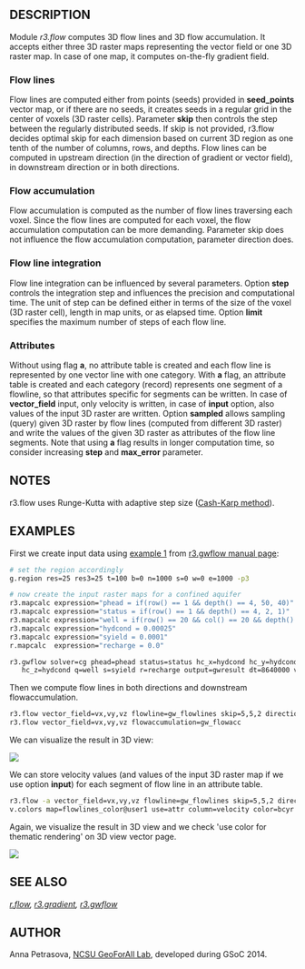 ## DESCRIPTION

Module *r3.flow* computes 3D flow lines and 3D flow accumulation. It
accepts either three 3D raster maps representing the vector field or one
3D raster map. In case of one map, it computes on-the-fly gradient
field.

### Flow lines

Flow lines are computed either from points (seeds) provided in
**seed_points** vector map, or if there are no seeds, it creates seeds
in a regular grid in the center of voxels (3D raster cells). Parameter
**skip** then controls the step between the regularly distributed seeds.
If skip is not provided, r3.flow decides optimal skip for each dimension
based on current 3D region as one tenth of the number of columns, rows,
and depths. Flow lines can be computed in upstream direction (in the
direction of gradient or vector field), in downstream direction or in
both directions.

### Flow accumulation

Flow accumulation is computed as the number of flow lines traversing
each voxel. Since the flow lines are computed for each voxel, the flow
accumulation computation can be more demanding. Parameter skip does not
influence the flow accumulation computation, parameter direction does.

### Flow line integration

Flow line integration can be influenced by several parameters. Option
**step** controls the integration step and influences the precision and
computational time. The unit of step can be defined either in terms of
the size of the voxel (3D raster cell), length in map units, or as
elapsed time. Option **limit** specifies the maximum number of steps of
each flow line.

### Attributes

Without using flag **a**, no attribute table is created and each flow
line is represented by one vector line with one category. With **a**
flag, an attribute table is created and each category (record)
represents one segment of a flowline, so that attributes specific for
segments can be written. In case of **vector_field** input, only
velocity is written, in case of **input** option, also values of the
input 3D raster are written. Option **sampled** allows sampling (query)
given 3D raster by flow lines (computed from different 3D raster) and
write the values of the given 3D raster as attributes of the flow line
segments. Note that using **a** flag results in longer computation time,
so consider increasing **step** and **max_error** parameter.

## NOTES

r3.flow uses Runge-Kutta with adaptive step size ([Cash-Karp
method](https://en.wikipedia.org/wiki/Cash-Karp_method)).

## EXAMPLES

First we create input data using [example 1](r3.gwflow.md#example-1)
from [r3.gwflow manual page](r3.gwflow.md):

```sh
# set the region accordingly
g.region res=25 res3=25 t=100 b=0 n=1000 s=0 w=0 e=1000 -p3

# now create the input raster maps for a confined aquifer
r3.mapcalc expression="phead = if(row() == 1 && depth() == 4, 50, 40)"
r3.mapcalc expression="status = if(row() == 1 && depth() == 4, 2, 1)"
r3.mapcalc expression="well = if(row() == 20 && col() == 20 && depth() == 2, -0.25, 0)"
r3.mapcalc expression="hydcond = 0.00025"
r3.mapcalc expression="syield = 0.0001"
r.mapcalc  expression="recharge = 0.0"

r3.gwflow solver=cg phead=phead status=status hc_x=hydcond hc_y=hydcond  \
   hc_z=hydcond q=well s=syield r=recharge output=gwresult dt=8640000 vx=vx vy=vy vz=vz budget=budget
```

Then we compute flow lines in both directions and downstream
flowaccumulation.

```sh
r3.flow vector_field=vx,vy,vz flowline=gw_flowlines skip=5,5,2 direction=both
r3.flow vector_field=vx,vy,vz flowaccumulation=gw_flowacc
```

We can visualize the result in 3D view:

![](r3flow_flowlines.png)

We can store velocity values (and values of the input 3D raster map if
we use option **input**) for each segment of flow line in an attribute
table.

```sh
r3.flow -a vector_field=vx,vy,vz flowline=gw_flowlines skip=5,5,2 direction=both
v.colors map=flowlines_color@user1 use=attr column=velocity color=bcyr
```

Again, we visualize the result in 3D view and we check 'use color for
thematic rendering' on 3D view vector page.

![](r3flow_flowlines_color.png)

## SEE ALSO

*[r.flow](r.flow.md), [r3.gradient](r3.gradient.md),
[r3.gwflow](r3.gwflow.md)*

## AUTHOR

Anna Petrasova, [NCSU GeoForAll
Lab](https://geospatial.ncsu.edu/geoforall/), developed during GSoC
2014.
